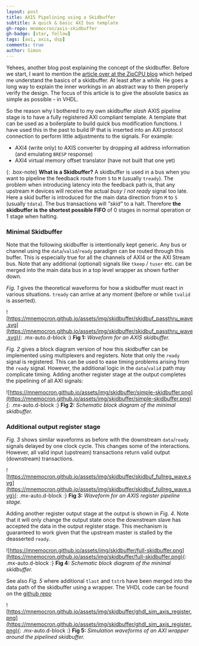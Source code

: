 ```yaml
---
layout: post
title: AXIS Pipelining using a Skidbuffer
subtitle: A quick & basic AXI bus template
gh-repo: mnemocron/axis-skidbuffer
gh-badge: [star, follow]
tags: [axi, axis, dsp]
comments: true
author: Simon
---
```


Yehees, another blog post explaining the concept of the skidbuffer.
Before we start, I want to mention the [article over at the ZipCPU blog](https://zipcpu.com/blog/2019/05/22/skidbuffer.html) which helped me understand the basics of a skidbuffer. At least after a while. 
He goes a long way to explain the inner workings in an abstract way to then properly verify the design.
The focus of this article is to give the absolute basics as simple as possible - in VHDL.

So the reason why I bothered to my own skidbuffer _slash_ AXIS pipeline stage is to have a fully registered AXI compliant template.
A template that can be used as a boilerplate to build quick bus modification functions.
I have used this in the past to build IP that is inserted into an AXI protocol connection to perform little adjustments to the signals.
For example:
- AXI4 (write only) to AXIS converter by dropping all address information (and emulating `BRESP` response)
- AXI4 virtual memory offset translator (have not built that one yet)

{: .box-note}
**What is a Skidbuffer?**
A skidbuffer is used in a bus when you want to pipeline the feedback route from `S` to `M` (usually `tready`).
The problem when introducing latency into the feedback path is, that any upstream `M` devices will receive the actual _busy_ / _not ready_ signal too late.
Here a skid buffer is introduced for the main data direction from `M` to `S` (usually `tdata`).
The bus transactions will _"skid"_ to a halt.
Therefore **the skidbuffer is the shortest possible FIFO** of 0 stages in normal operation or 1 stage when halting.

### Minimal Skidbuffer

Note that the following skidbuffer is intentionally kept generic.
Any bus or channel using the `data`/`valid`/`ready` paradigm can be routed through this buffer.
This is especially true for all the channels of AXI4 or the AXI Stream bus. 
Note that any additional (optional) signals like `tkeep` / `tuser` etc. can be merged into the main data bus in a top level wrapper as shown further down.

_Fig. 1_ gives the theoretical waveforms for how a skidbuffer must react in various situations.
`tready` can arrive at any moment (before or while `tvalid` is asserted).

![https://mnemocron.github.io/assets/img/skidbuffer/skidbuf_passthru_wave.svg](https://mnemocron.github.io/assets/img/skidbuffer/skidbuf_passthru_wave.svg){: .mx-auto.d-block :}
**Fig 1:** _Waveform for an AXIS skidbuffer._

_Fig. 2_ gives a block diagram version of how this skidbuffer can be implemented using multiplexers and registers.
Note that only the `ready` signal is registered. This can be used to ease timing problems arising from the `ready` signal. 
However, the additional logic in the `data`/`valid` path may complicate timing. 
Adding another register stage at the output completes the pipelining of all AXI signals:

![https://mnemocron.github.io/assets/img/skidbuffer/simple-skidbuffer.png](https://mnemocron.github.io/assets/img/skidbuffer/simple-skidbuffer.png){: .mx-auto.d-block :}
**Fig 2:** _Schematic block diagram of the minimal skidbuffer._

### Additional output register stage

_Fig. 3_ shows similar waveforms as before with the downstream `data`/`ready` signals delayed by one clock cycle. 
This changes some of the interactions. However, all valid input (upstream) transactions return valid output (downstream) transactions.

![https://mnemocron.github.io/assets/img/skidbuffer/skidbuf_fullreg_wave.svg](https://mnemocron.github.io/assets/img/skidbuffer/skidbuf_fullreg_wave.svg){: .mx-auto.d-block :}
**Fig 3:** _Waveform for an AXIS register pipeline stage._

Adding another register output stage at the output is shown in _Fig. 4_. Note that it will only change the output state once the downstream slave has accepted the data in the output register stage. This mechanism is guaranteed to work given that the upstream master is stalled by the deasserted `ready`.

![https://mnemocron.github.io/assets/img/skidbuffer/full-skidbuffer.png](https://mnemocron.github.io/assets/img/skidbuffer/full-skidbuffer.png){: .mx-auto.d-block :}
**Fig 4:** _Schematic block diagram of the minimal skidbuffer._

See also _Fig. 5_ where additional `tlast` and `tstrb` have been merged into the data path of the skidbuffer using a wrapper.
The VHDL code can be found on the [github repo](https://github.com/mnemocron/axis-skidbuffer/blob/master/ghdl/axis/axis_pipeline.vhd)

![https://mnemocron.github.io/assets/img/skidbuffer/ghdl_sim_axis_register.png](https://mnemocron.github.io/assets/img/skidbuffer/ghdl_sim_axis_register.png){: .mx-auto.d-block :}
**Fig 5:** _Simulation waveforms of an AXI wrapper around the pipelined skidbuffer._


